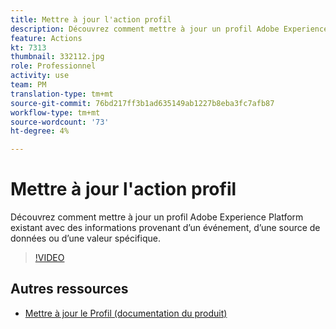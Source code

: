 ```yaml
---
title: Mettre à jour l'action profil
description: Découvrez comment mettre à jour un profil Adobe Experience Platform existant avec des informations provenant d’un événement, d’une source de données ou d’une valeur spécifique.
feature: Actions
kt: 7313
thumbnail: 332112.jpg
role: Professionnel
activity: use
team: PM
translation-type: tm+mt
source-git-commit: 76bd217ff3b1ad635149ab1227b8eba3fc7afb87
workflow-type: tm+mt
source-wordcount: '73'
ht-degree: 4%

---
```



# Mettre à jour l&#39;action profil

Découvrez comment mettre à jour un profil Adobe Experience Platform existant avec des informations provenant d’un événement, d’une source de données ou d’une valeur spécifique.

>[!VIDEO](https://video.tv.adobe.com/v/332112?quality=12)

## Autres ressources

* [Mettre à jour le Profil (documentation du produit)](https://experienceleague.adobe.com/docs/journeys/using/building-journeys/about-journey-building/action-activities/update-profiles.html?lang=en#important-notes)
